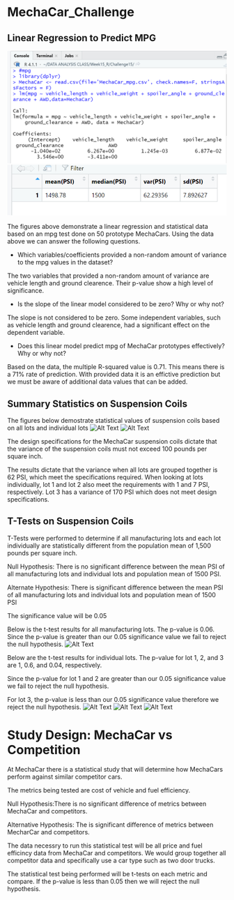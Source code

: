 # MechaCar_Challenge

## Linear Regression to Predict MPG
![This is an image](https://github.com/Izzyycl/MechaCarChalleng/blob/main/IMAGE/linear_regression.png?raw=true)
![This is an image](https://github.com/Izzyycl/MechaCarChalleng/blob/main/IMAGE/total_summary.png?raw=true)

The figures above demonstrate a linear regression and statistical data based on an mpg test done on 50 prototype MechaCars. Using the data above we can answer the following questions.

- Which variables/coefficients provided a non-random amount of variance to the mpg values in the dataset?


The two variables that provided a non-random amount of variance are vehicle length and ground clearence. Their p-value show a high level of significance.


- Is the slope of the linear model considered to be zero? Why or why not?


The slope is not considered to be zero. Some independent variables, such as vehicle length and ground clearence, had a significant effect on the dependent variable.

- Does this linear model predict mpg of MechaCar prototypes effectively? Why or why not?


Based on the data, the multiple R-squared value is 0.71. This means there is a 71% rate of prediction. With provided data it is an effictive prediction but we must be aware of additional data values that can be added.

## Summary Statistics on Suspension Coils

The figures below demostrate statistical values of suspension coils based on all lots and individual lots
![Alt Text](Images/total_summary.png)
![Alt Text](Images/lot_summary.png)

The design specifications for the MechaCar suspension coils dictate that the variance of the suspension coils must not exceed 100 pounds per square inch.

The results dictate that the variance when all lots are grouped together is 62 PSI, which meet the specifications required.
When looking at lots individually, lot 1 and lot 2 also meet the requirements with 1 and 7 PSI, respectively. Lot 3 has a variance of 170 PSI which does not meet design specifications.

## T-Tests on Suspension Coils

T-Tests were performed to determine if all manufacturing lots and each lot individually are statistically different from the population mean of 1,500 pounds per square inch.

Null Hypothesis: There is no significant difference between the mean PSI of all manufacturing lots and individual lots and population mean of 1500 PSI.

Alternate Hypothesis: There is significant difference between the mean PSI of all manufacturing lots and individual lots and population mean of 1500 PSI

The significance value will be 0.05

Below is the t-test results for all manufacturing lots. The p-value is 0.06. Since the p-value is greater than our 0.05 significance value we fail to reject the null hypothesis.
![Alt Text](Images/t_test.png)

Below are the t-test results for individual lots. The p-value for lot 1, 2, and 3 are 1, 0.6, and 0.04, respectively.

Since the p-value for lot 1 and 2 are greater than our 0.05 significance value we fail to reject the null hypothesis.

For lot 3, the p-value is less than our 0.05 significance value therefore we reject the null hypothesis.
![Alt Text](Images/lot1.png)
![Alt Text](Images/lot2.png)
![Alt Text](Images/lot3.png)

# Study Design: MechaCar vs Competition

At MechaCar there is a statistical study that will determine how MechaCars perform against similar competitor cars.

The metrics being tested are cost of vehicle and fuel efficiency.

Null Hypothesis:There is no significant difference of metrics between MechaCar and competitors.

Alternative Hypothesis: The is significant difference of metrics between MecharCar and competitors.

The data necessry to run this statistical test will be all price and fuel efficincy data from MechaCar and competitors. We would group together all competitor data and specifically use a car type such as two door trucks.

The statistical test being performed will be t-tests on each metric and compare. If the p-value is less than 0.05 then we will reject the null hypothesis.
